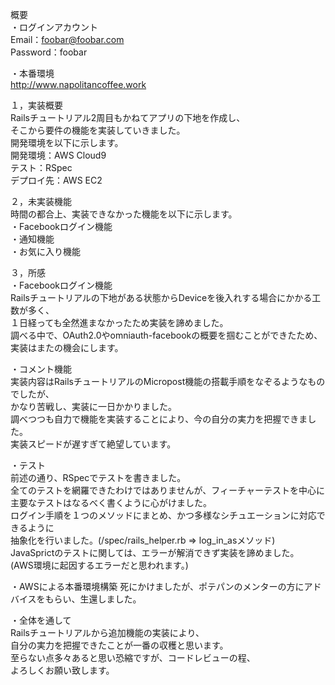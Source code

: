 概要  
・ログインアカウント  
Email：foobar@foobar.com  
Password：foobar  

・本番環境  
http://www.napolitancoffee.work  

１，実装概要  
Railsチュートリアル2周目もかねてアプリの下地を作成し、  
そこから要件の機能を実装していきました。  
開発環境を以下に示します。  
開発環境：AWS Cloud9  
テスト：RSpec  
デプロイ先：AWS EC2  

２，未実装機能  
時間の都合上、実装できなかった機能を以下に示します。  
・Facebookログイン機能  
・通知機能  
・お気に入り機能  

３，所感  
・Facebookログイン機能  
Railsチュートリアルの下地がある状態からDeviceを後入れする場合にかかる工数が多く、  
１日経っても全然進まなかったため実装を諦めました。  
調べる中で、OAuth2.0やomniauth-facebookの概要を掴むことができたため、  
実装はまたの機会にします。  

・コメント機能  
実装内容はRailsチュートリアルのMicropost機能の搭載手順をなぞるようなものでしたが、  
かなり苦戦し、実装に一日かかりました。  
調べつつも自力で機能を実装することにより、今の自分の実力を把握できました。  
実装スピードが遅すぎて絶望しています。  

・テスト  
前述の通り、RSpecでテストを書きました。  
全てのテストを網羅できたわけではありませんが、フィーチャーテストを中心に  
主要なテストはなるべく書くように心がけました。  
ログイン手順を１つのメソッドにまとめ、かつ多様なシチュエーションに対応できるように  
抽象化を行いました。(/spec/rails_helper.rb => log_in_asメソッド)  
JavaSprictのテストに関しては、エラーが解消できず実装を諦めました。  
(AWS環境に起因するエラーだと思われます。)  

・AWSによる本番環境構築
死にかけましたが、ポテパンのメンターの方にアドバイスをもらい、生還しました。  

・全体を通して  
Railsチュートリアルから追加機能の実装により、  
自分の実力を把握できたことが一番の収穫と思います。  
至らない点多々あると思い恐縮ですが、コードレビューの程、  
よろしくお願い致します。  
